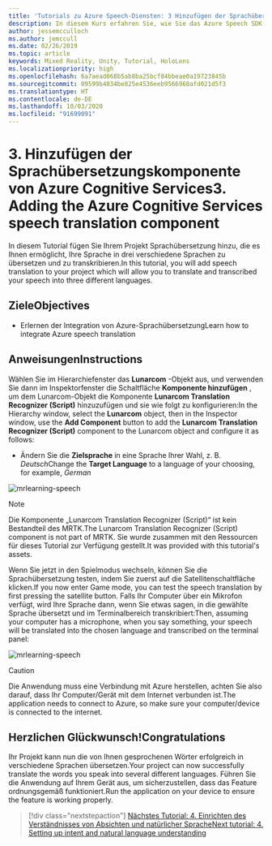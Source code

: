```yaml
---
title: 'Tutorials zu Azure Speech-Diensten: 3 Hinzufügen der Sprachübersetzungskomponente von Azure Cognitive Services'
description: In diesem Kurs erfahren Sie, wie Sie das Azure Speech SDK in einer Mixed Reality-Anwendung implementieren.
author: jessemcculloch
ms.author: jemccull
ms.date: 02/26/2019
ms.topic: article
keywords: Mixed Reality, Unity, Tutorial, HoloLens
ms.localizationpriority: high
ms.openlocfilehash: 6a7aead068b5ab8ba25bcf84bbeae0a19723845b
ms.sourcegitcommit: 09599b4034be825e4536eeb9566968afd021d5f3
ms.translationtype: HT
ms.contentlocale: de-DE
ms.lasthandoff: 10/03/2020
ms.locfileid: "91699091"
---
```

# <a name="3-adding-the-azure-cognitive-services-speech-translation-component"></a><span data-ttu-id="99f79-105">3. Hinzufügen der Sprachübersetzungskomponente von Azure Cognitive Services</span><span class="sxs-lookup"><span data-stu-id="99f79-105">3. Adding the Azure Cognitive Services speech translation component</span></span>

<span data-ttu-id="99f79-106">In diesem Tutorial fügen Sie Ihrem Projekt Sprachübersetzung hinzu, die es Ihnen ermöglicht, Ihre Sprache in drei verschiedene Sprachen zu übersetzen und zu transkribieren.</span><span class="sxs-lookup"><span data-stu-id="99f79-106">In this tutorial, you will add speech translation to your project which will allow you to translate and transcribed your speech into three different languages.</span></span>

## <a name="objectives"></a><span data-ttu-id="99f79-107">Ziele</span><span class="sxs-lookup"><span data-stu-id="99f79-107">Objectives</span></span>

* <span data-ttu-id="99f79-108">Erlernen der Integration von Azure-Sprachübersetzung</span><span class="sxs-lookup"><span data-stu-id="99f79-108">Learn how to integrate Azure speech translation</span></span>

## <a name="instructions"></a><span data-ttu-id="99f79-109">Anweisungen</span><span class="sxs-lookup"><span data-stu-id="99f79-109">Instructions</span></span>

<span data-ttu-id="99f79-110">Wählen Sie im Hierarchiefenster das **Lunarcom** -Objekt aus, und verwenden Sie dann im Inspektorfenster die Schaltfläche **Komponente hinzufügen** , um dem Lunarcom-Objekt die Komponente **Lunarcom Translation Recognizer (Script)** hinzuzufügen und sie wie folgt zu konfigurieren:</span><span class="sxs-lookup"><span data-stu-id="99f79-110">In the Hierarchy window, select the **Lunarcom** object, then in the Inspector window, use the **Add Component** button to add the **Lunarcom Translation Recognizer (Script)** component to the Lunarcom object and configure it as follows:</span></span>

* <span data-ttu-id="99f79-111">Ändern Sie die **Zielsprache** in eine Sprache Ihrer Wahl, z. B. _Deutsch_</span><span class="sxs-lookup"><span data-stu-id="99f79-111">Change the **Target Language** to a language of your choosing, for example, _German_</span></span>

![mrlearning-speech](images/mrlearning-speech/tutorial3-section1-step1-1.png)

> [!NOTE]
> <span data-ttu-id="99f79-113">Die Komponente „Lunarcom Translation Recognizer (Script)“ ist kein Bestandteil des MRTK.</span><span class="sxs-lookup"><span data-stu-id="99f79-113">The Lunarcom Translation Recognizer (Script) component is not part of MRTK.</span></span> <span data-ttu-id="99f79-114">Sie wurde zusammen mit den Ressourcen für dieses Tutorial zur Verfügung gestellt.</span><span class="sxs-lookup"><span data-stu-id="99f79-114">It was provided with this tutorial's assets.</span></span>

<span data-ttu-id="99f79-115">Wenn Sie jetzt in den Spielmodus wechseln, können Sie die Sprachübersetzung testen, indem Sie zuerst auf die Satellitenschaltfläche klicken.</span><span class="sxs-lookup"><span data-stu-id="99f79-115">If you now enter Game mode, you can test the speech translation by first pressing the satellite button.</span></span> <span data-ttu-id="99f79-116">Falls Ihr Computer über ein Mikrofon verfügt, wird Ihre Sprache dann, wenn Sie etwas sagen, in die gewählte Sprache übersetzt und im Terminalbereich transkribiert:</span><span class="sxs-lookup"><span data-stu-id="99f79-116">Then, assuming your computer has a microphone, when you say something, your speech will be translated into the chosen language and transcribed on the terminal panel:</span></span>

![mrlearning-speech](images/mrlearning-speech/tutorial3-section1-step1-2.png)

> [!CAUTION]
> <span data-ttu-id="99f79-118">Die Anwendung muss eine Verbindung mit Azure herstellen, achten Sie also darauf, dass Ihr Computer/Gerät mit dem Internet verbunden ist.</span><span class="sxs-lookup"><span data-stu-id="99f79-118">The application needs to connect to Azure, so make sure your computer/device is connected to the internet.</span></span>

## <a name="congratulations"></a><span data-ttu-id="99f79-119">Herzlichen Glückwunsch!</span><span class="sxs-lookup"><span data-stu-id="99f79-119">Congratulations</span></span>

<span data-ttu-id="99f79-120">Ihr Projekt kann nun die von Ihnen gesprochenen Wörter erfolgreich in verschiedene Sprachen übersetzen.</span><span class="sxs-lookup"><span data-stu-id="99f79-120">Your project can now successfully translate the words you speak into several different languages.</span></span> <span data-ttu-id="99f79-121">Führen Sie die Anwendung auf Ihrem Gerät aus, um sicherzustellen, dass das Feature ordnungsgemäß funktioniert.</span><span class="sxs-lookup"><span data-stu-id="99f79-121">Run the application on your device to ensure the feature is working properly.</span></span>

> [!div class="nextstepaction"]
> [<span data-ttu-id="99f79-122">Nächstes Tutorial: 4. Einrichten des Verständnisses von Absichten und natürlicher Sprache</span><span class="sxs-lookup"><span data-stu-id="99f79-122">Next tutorial: 4. Setting up intent and natural language understanding</span></span>](mrlearning-speechSDK-ch4.md)
